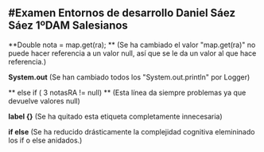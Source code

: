 #Examen Entornos de desarrollo
**Daniel Sáez Sáez 1ºDAM Salesianos**
---
 **Double nota = map.get(ra); **
 (Se ha cambiado el valor "map.get(ra)" no puede hacer referencia a un valor null, así que se le da un valor al que hace referencia.)

 **System.out** (Se han cambiado todos los "System.out.println" por Logger)

 ** else if ( 3 notasRA != null) ** (Esta línea da siempre problemas ya que devuelve valores null)

 **label {}** (Se ha quitado esta etiqueta completamente innecesaria)

 **if else** (Se ha reducido drásticamente la complejidad cognitiva elemininado los if o else anidados.)
